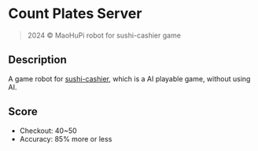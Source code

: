# Count Plates Server

> 2024 &copy; MaoHuPi
> robot for sushi-cashier game

## Description

A game robot for [sushi-cashier](https://emptygamer.itch.io/sushi-cashier), which is a AI playable game, without using AI.

## Score

* Checkout: 40~50
* Accuracy: 85% more or less